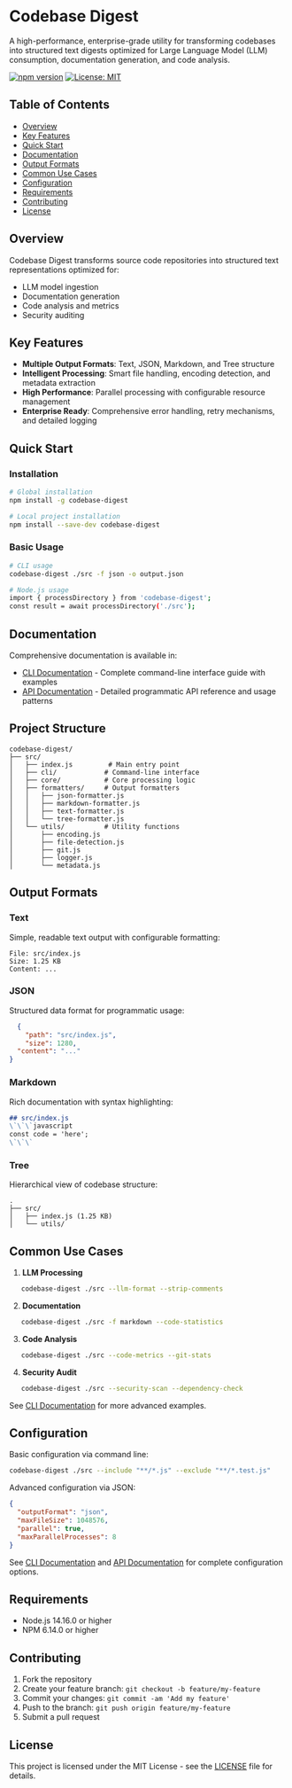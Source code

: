 # Codebase Digest

A high-performance, enterprise-grade utility for transforming codebases into structured text digests optimized for Large Language Model (LLM) consumption, documentation generation, and code analysis.

[![npm version](https://img.shields.io/npm/v/codebase-digest.svg)](https://www.npmjs.com/package/codebase-digest)
[![License: MIT](https://img.shields.io/badge/License-MIT-blue.svg)](https://opensource.org/licenses/MIT)

## Table of Contents

- [Overview](#overview)
- [Key Features](#key-features)
- [Quick Start](#quick-start)
- [Documentation](#documentation)
- [Output Formats](#output-formats)
- [Common Use Cases](#common-use-cases)
- [Configuration](#configuration)
- [Requirements](#requirements)
- [Contributing](#contributing)
- [License](#license)

## Overview

Codebase Digest transforms source code repositories into structured text representations optimized for:
- LLM model ingestion
- Documentation generation
- Code analysis and metrics
- Security auditing

## Key Features

- **Multiple Output Formats**: Text, JSON, Markdown, and Tree structure
- **Intelligent Processing**: Smart file handling, encoding detection, and metadata extraction
- **High Performance**: Parallel processing with configurable resource management
- **Enterprise Ready**: Comprehensive error handling, retry mechanisms, and detailed logging

## Quick Start

### Installation

```bash
# Global installation
npm install -g codebase-digest

# Local project installation
npm install --save-dev codebase-digest
```

### Basic Usage

```bash
# CLI usage
codebase-digest ./src -f json -o output.json

# Node.js usage
import { processDirectory } from 'codebase-digest';
const result = await processDirectory('./src');
```

## Documentation

Comprehensive documentation is available in:
- [CLI Documentation](CLI.md) - Complete command-line interface guide with examples
- [API Documentation](API.md) - Detailed programmatic API reference and usage patterns

## Project Structure

```
codebase-digest/
├── src/
│   ├── index.js         # Main entry point
│   ├── cli/            # Command-line interface
│   ├── core/           # Core processing logic
│   ├── formatters/     # Output formatters
│   │   ├── json-formatter.js
│   │   ├── markdown-formatter.js
│   │   ├── text-formatter.js
│   │   └── tree-formatter.js
│   └── utils/          # Utility functions
│       ├── encoding.js
│       ├── file-detection.js
│       ├── git.js
│       ├── logger.js
│       └── metadata.js
```

## Output Formats

### Text
Simple, readable text output with configurable formatting:
```
File: src/index.js
Size: 1.25 KB
Content: ...
```

### JSON
Structured data format for programmatic usage:
```json
  {
    "path": "src/index.js",
    "size": 1280,
  "content": "..."
}
```

### Markdown
Rich documentation with syntax highlighting:
```markdown
## src/index.js
\`\`\`javascript
const code = 'here';
\`\`\`
```

### Tree
Hierarchical view of codebase structure:
```
.
├── src/
│   ├── index.js (1.25 KB)
│   └── utils/
```

## Common Use Cases

1. **LLM Processing**
```bash
   codebase-digest ./src --llm-format --strip-comments
   ```

2. **Documentation**
```bash
   codebase-digest ./src -f markdown --code-statistics
   ```

3. **Code Analysis**
```bash
   codebase-digest ./src --code-metrics --git-stats
   ```

4. **Security Audit**
```bash
   codebase-digest ./src --security-scan --dependency-check
   ```

See [CLI Documentation](CLI.md) for more advanced examples.

## Configuration

Basic configuration via command line:
```bash
codebase-digest ./src --include "**/*.js" --exclude "**/*.test.js"
```

Advanced configuration via JSON:
```json
{
  "outputFormat": "json",
  "maxFileSize": 1048576,
  "parallel": true,
  "maxParallelProcesses": 8
}
```

See [CLI Documentation](CLI.md) and [API Documentation](API.md) for complete configuration options.

## Requirements

- Node.js 14.16.0 or higher
- NPM 6.14.0 or higher

## Contributing

1. Fork the repository
2. Create your feature branch: `git checkout -b feature/my-feature`
3. Commit your changes: `git commit -am 'Add my feature'`
4. Push to the branch: `git push origin feature/my-feature`
5. Submit a pull request

## License

This project is licensed under the MIT License - see the [LICENSE](LICENSE) file for details.
